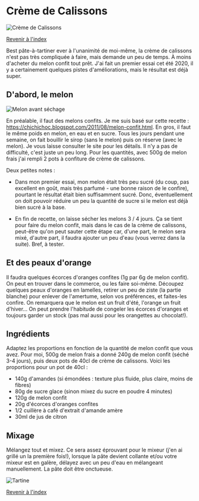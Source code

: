 # Crème de Calissons

![Crème de Calissons](./images/creme-calisson.jpg)

[Revenir à l'index](../README.md)

Best pâte-à-tartiner ever à l'unanimité de moi-même, la crème de calissons n'est pas très compliquée à faire, mais demande un peu de temps. À moins d'acheter du melon confit tout prêt. J'ai fait un premier essai cet été 2020, il y a certainement quelques pistes d'améliorations, mais le résultat est déjà super.

## D'abord, le melon

![Melon avant séchage](./images/melons-confits.jpg)

En préalable, il faut des melons confits. Je me suis basé sur cette recette : https://chichichoc.blogspot.com/2011/08/melon-confit.html. En gros, il faut le même poids en melon, en eau et en sucre. Tous les jours pendant une semaine, on fait bouillir le sirop (sans le melon) puis on réserve (avec le melon). Je vous laisse consulter le site pour les détails. Il n'y a pas de difficulté, c'est juste un peu long. Pour les quantités, avec 500g de melon frais j'ai rempli 2 pots à confiture de crème de calissons.

Deux petites notes :

- Dans mon premier essai, mon melon était très peu sucré (du coup, pas excellent en goût, mais très parfumé - une bonne raison de le confire), pourtant le résultat était bien suffisamment sucré. Donc, éventuellement on doit pouvoir réduire un peu la quantité de sucre si le melon est déjà bien sucré à la base.

- En fin de recette, on laisse sécher les melons 3 / 4 jours. Ça se tient pour faire du melon confit, mais dans le cas de la crème de calissons, peut-être qu'on peut sauter cette étape car, d'une part, le melon sera mixé, d'autre part, il faudra ajouter un peu d'eau (vous verrez dans la suite). Bref, à tester.

## Et des peaux d'orange

Il faudra quelques écorces d'oranges confites (1g par 6g de melon confit). On peut en trouver dans le commerce, ou les faire soi-même. Découpez quelques peaux d'oranges en lamelles, retirer un peu de ziste (la partie blanche) pour enlever de l'amertume, selon vos préférences, et faites-les confire. On remarquera que le melon est un fruit d'été, l'orange un fruit d'hiver... On peut prendre l'habitude de congeler les écorces d'oranges et toujours garder un stock (pas mal aussi pour les orangettes au chocolat!).

## Ingrédients

Adaptez les proportions en fonction de la quantité de melon confit que vous avez. Pour moi, 500g de melon frais a donné 240g de melon confit (séché 3-4 jours), puis deux pots de 40cl de crème de calissons. Voici les proportions pour un pot de 40cl :

- 140g d'amandes (si émondées : texture plus fluide, plus claire, moins de fibres)
- 80g de sucre glace (sinon mixez du sucre en poudre 4 minutes)
- 120g de melon confit
- 20g d'écorces d'oranges confites
- 1/2 cuillère à café d'extrait d'amande amère
- 30ml de jus de citron

## Mixage

Mélangez tout et mixez. Ce sera assez éprouvant pour le mixeur (j'en ai grillé un la première fois!), lorsque la pâte devient collante et/ou votre mixeur est en galère, délayez avec un peu d'eau en mélangeant manuellement. La pâte doit être onctueuse.

![Tartine](./images/creme-calisson-2.jpg)

[Revenir à l'index](../README.md)
